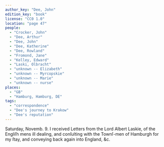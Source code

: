 ```yaml
---
author_key: "Dee, John"
edition_key: "book"
license: "CC0 1.0"
location: "page 47"
people:
  - "Crocker, John"
  - "Dee, Arthur"
  - "Dee, John"
  - "Dee, Katherine"
  - "Dee, Rowland"
  - "Fromond, Jane"
  - "Kelley, Edward"
  - "Laski, Olbracht"
  - "unknown -- Elizabeth"
  - "unknown -- Myrcopskie"
  - "unknown -- Marie"
  - "unknown -- nurse"
places:
  - "GB"
  - "Hamburg, Hamburg, DE"
tags:
  - "correspondence"
  - "Dee's journey to Krakow"
  - "Dee's reputation"
---
```

  Saturday, Novemb. 9. I received Letters from the Lord Albert Laskie, of the Engliſh mens
ill dealing, and conſulting with the Townſ-men of Hamburgh for my ſtay, and conveying back
again into England, &c.
